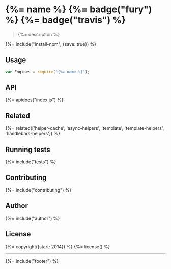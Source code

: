 # {%= name %} {%= badge("fury") %} {%= badge("travis") %}

> {%= description %}

{%= include("install-npm", {save: true}) %}

## Usage

```js
var Engines = require('{%= name %}');
```

## API
{%= apidocs("index.js") %}

## Related
{%= related(['helper-cache', 'async-helpers', 'template', 'template-helpers', 'handlebars-helpers']) %}

## Running tests
{%= include("tests") %}

## Contributing
{%= include("contributing") %}

## Author
{%= include("author") %}

## License
{%= copyright({start: 2014}) %}
{%= license() %}

***

{%= include("footer") %}

[helper-cache]: https://github.com/jonschlinkert/helper-cache
<!-- deps: swig lodash mocha engine-lodash handlebars -->
